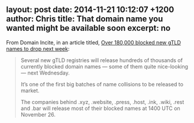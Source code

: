 layout: post
date: 2014-11-21 10:12:07 +1200
author: Chris
title: That domain name you wanted might be available soon
excerpt: no
----

From Domain Incite, in an article titled, [Over 180,000 blocked new gTLD names to drop next week](http://domainincite.com/17702-over-180000-blocked-new-gtld-names-to-drop-next-week?utm_source=feedburner&utm_medium=feed&utm_campaign=Feed%3A+DomainIncite+%28DomainIncite.com%290):

>Several new gTLD registries will release hundreds of thousands of currently blocked domain names — some of them quite nice-looking — next Wednesday.
>
>It’s one of the first big batches of name collisions to be released to market.
>
>The companies behind .xyz, .website, .press, .host, .ink, .wiki, .rest and .bar will release most of their blocked names at 1400 UTC on November 26.